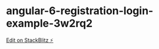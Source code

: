 # angular-6-registration-login-example-3w2rq2

[Edit on StackBlitz ⚡️](https://stackblitz.com/edit/angular-6-registration-login-example-3w2rq2)